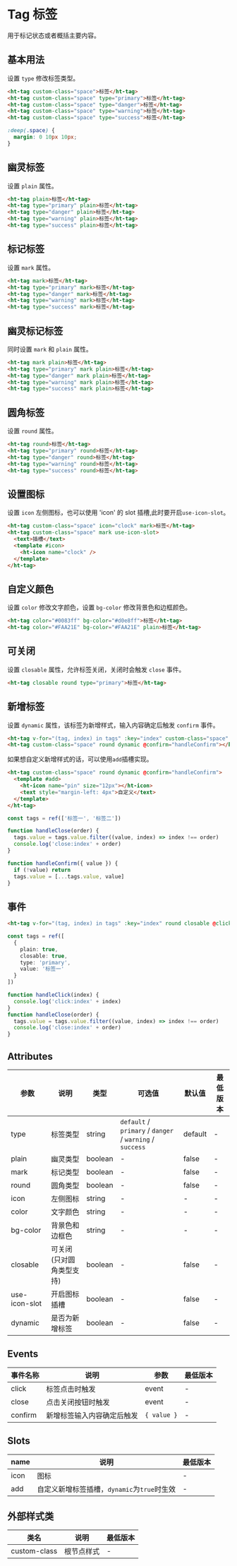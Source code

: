 # Tag 标签

用于标记状态或者概括主要内容。

## 基本用法

设置 `type` 修改标签类型。

```html
<ht-tag custom-class="space">标签</ht-tag>
<ht-tag custom-class="space" type="primary">标签</ht-tag>
<ht-tag custom-class="space" type="danger">标签</ht-tag>
<ht-tag custom-class="space" type="warning">标签</ht-tag>
<ht-tag custom-class="space" type="success">标签</ht-tag>
```

```scss
:deep(.space) {
  margin: 0 10px 10px;
}
```

## 幽灵标签

设置 `plain` 属性。

```html
<ht-tag plain>标签</ht-tag>
<ht-tag type="primary" plain>标签</ht-tag>
<ht-tag type="danger" plain>标签</ht-tag>
<ht-tag type="warning" plain>标签</ht-tag>
<ht-tag type="success" plain>标签</ht-tag>
```

## 标记标签

设置 `mark` 属性。

```html
<ht-tag mark>标签</ht-tag>
<ht-tag type="primary" mark>标签</ht-tag>
<ht-tag type="danger" mark>标签</ht-tag>
<ht-tag type="warning" mark>标签</ht-tag>
<ht-tag type="success" mark>标签</ht-tag>
```

## 幽灵标记标签

同时设置 `mark` 和 `plain` 属性。

```html
<ht-tag mark plain>标签</ht-tag>
<ht-tag type="primary" mark plain>标签</ht-tag>
<ht-tag type="danger" mark plain>标签</ht-tag>
<ht-tag type="warning" mark plain>标签</ht-tag>
<ht-tag type="success" mark plain>标签</ht-tag>
```

## 圆角标签

设置 `round` 属性。

```html
<ht-tag round>标签</ht-tag>
<ht-tag type="primary" round>标签</ht-tag>
<ht-tag type="danger" round>标签</ht-tag>
<ht-tag type="warning" round>标签</ht-tag>
<ht-tag type="success" round>标签</ht-tag>
```

## 设置图标

设置 `icon` 左侧图标，也可以使用 'icon' 的 slot 插槽,此时要开启`use-icon-slot`。

```html
<ht-tag custom-class="space" icon="clock" mark>标签</ht-tag>
<ht-tag custom-class="space" mark use-icon-slot>
  <text>插槽</text>
  <template #icon>
    <ht-icon name="clock" />
  </template>
</ht-tag>
```

## 自定义颜色

设置 `color` 修改文字颜色，设置 `bg-color` 修改背景色和边框颜色。

```html
<ht-tag color="#0083ff" bg-color="#d0e8ff">标签</ht-tag>
<ht-tag color="#FAA21E" bg-color="#FAA21E" plain>标签</ht-tag>
```

## 可关闭

设置 `closable` 属性，允许标签关闭，关闭时会触发 `close` 事件。

```html
<ht-tag closable round type="primary">标签</ht-tag>
```

## 新增标签

设置 `dynamic` 属性，该标签为新增样式，输入内容确定后触发 `confirm` 事件。

```html
<ht-tag v-for="(tag, index) in tags" :key="index" custom-class="space" round closable @close="handleClose(index)">{{item}}</ht-tag>
<ht-tag custom-class="space" round dynamic @confirm="handleConfirm"></ht-tag>
```
如果想自定义新增样式的话，可以使用`add`插槽实现。
```html
<ht-tag custom-class="space" round dynamic @confirm="handleConfirm">
  <template #add>
    <ht-icon name="pin" size="12px"></ht-icon>
    <text style="margin-left: 4px">自定义</text>
  </template>
</ht-tag>
```

```typescript
const tags = ref(['标签一', '标签二'])

function handleClose(order) {
  tags.value = tags.value.filter((value, index) => index !== order)
  console.log('close:index' + order)
}

function handleConfirm({ value }) {
  if (!value) return
  tags.value = [...tags.value, value]
}
```

## 事件

```html
<ht-tag v-for="(tag, index) in tags" :key="index" round closable @click="handleClick(index)" @close="handleClose(index)">{{tag.value}}</ht-tag>
```

```typescript
const tags = ref([
  {
    plain: true,
    closable: true,
    type: 'primary',
    value: '标签一'
  }
])

function handleClick(index) {
  console.log('click:index' + index)
}
function handleClose(order) {
  tags.value = tags.value.filter((value, index) => index !== order)
  console.log('close:index' + order)
}
```

## Attributes

| 参数          | 说明                     | 类型    | 可选值                                       | 默认值 | 最低版本 |
| ------------- | ------------------------ | ------- | -------------------------------------------- | ------ | -------- |
| type          | 标签类型                 | string  | `default` / `primary` / `danger` / `warning` / `success` | default      | -        |
| plain         | 幽灵类型                 | boolean | -                                            | false  | -        |
| mark          | 标记类型                 | boolean | -                                            | false  | -        |
| round         | 圆角类型                 | boolean | -                                            | false  | -        |
| icon          | 左侧图标                 | string  | -                                            | -      | -        |
| color         | 文字颜色                 | string  | -                                            | -      | -        |
| bg-color      | 背景色和边框色           | string  | -                                            | -      | -        |
| closable      | 可关闭(只对圆角类型支持) | boolean | -                                            | false  | -        |
| use-icon-slot | 开启图标插槽             | boolean | -                                            | false  | -        |
| dynamic       | 是否为新增标签           | boolean | -                                            | false  | -        |

## Events

| 事件名称 | 说明                       | 参数        | 最低版本 |
| -------- | -------------------------- | ----------- | -------- |
| click    | 标签点击时触发             | event       | -        |
| close    | 点击关闭按钮时触发         | event       | -        |
| confirm  | 新增标签输入内容确定后触发 | `{ value }` | -        |

## Slots

| name | 说明                                        | 最低版本 |
| ---- | ------------------------------------------- | -------- |
| icon | 图标                                        | -        |
| add  | 自定义新增标签插槽，`dynamic`为`true`时生效 | -        |

## 外部样式类

| 类名         | 说明       | 最低版本 |
| ------------ | ---------- | -------- |
| custom-class | 根节点样式 | -        |
